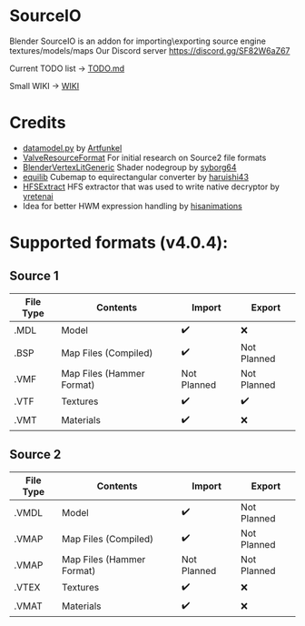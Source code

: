 # SourceIO
Blender SourceIO is an addon for importing\exporting source engine textures/models/maps
Our Discord server https://discord.gg/SF82W6aZ67

Current TODO list -> [TODO.md](TODO.md)

Small WIKI -> [WIKI](./wiki/init.md)

# Credits
* [datamodel.py](https://github.com/Artfunkel/BlenderSourceTools/blob/master/io_scene_valvesource/datamodel.py) by [Artfunkel](https://github.com/Artfunkel)
* [ValveResourceFormat](https://github.com/SteamDatabase/ValveResourceFormat) For initial research on Source2 file formats
* [BlenderVertexLitGeneric](https://github.com/syborg64/BlenderVertexLitGeneric) Shader nodegroup by [syborg64](https://github.com/syborg64)
* [equilib](https://github.com/haruishi43/equilib) Cubemap to equirectangular converter by [haruishi43](https://github.com/haruishi43/equilib)
* [HFSExtract](https://github.com/yretenai/HFSExtract) HFS extractor that was used to write native decryptor by [yretenai](https://github.com/yretenai)
* Idea for better HWM expression handling by [hisanimations](youtube.com/c/hisanimations)
# Supported formats (v4.0.4):

## Source 1
| File Type | Contents                          | Import             | Export            |
| ------    | ------                            | ------             | ------            |
| .MDL      | Model                             | :heavy_check_mark: | :x:               |
| .BSP      | Map Files (Compiled)              | :heavy_check_mark: | Not Planned       |
| .VMF      | Map Files (Hammer Format)         | Not Planned        | Not Planned       |
| .VTF      | Textures                          | :heavy_check_mark: | :heavy_check_mark:|
| .VMT      | Materials                         | :heavy_check_mark: | :x:               |

## Source 2
| File Type | Contents                          | Import              | Export       |
|-----------| ------                            |---------------------|--------------|
| .VMDL     | Model                             | :heavy_check_mark:  | Not Planned  |
| .VMAP     | Map Files (Compiled)              | :heavy_check_mark:  | Not Planned  |
| .VMAP     | Map Files (Hammer Format)         | Not Planned         | Not Planned  |
| .VTEX     | Textures                          | :heavy_check_mark:  | :x:          |
| .VMAT     | Materials                         | :heavy_check_mark:  | :x:          |

